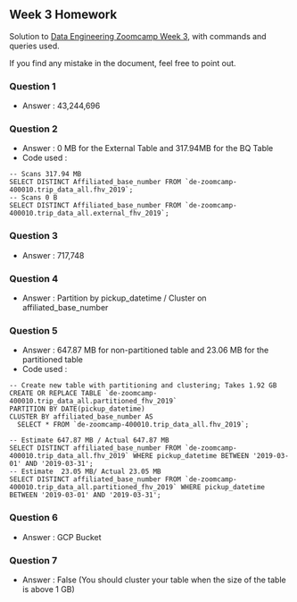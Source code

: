 ## Week 3 Homework
Solution to [Data Engineering Zoomcamp Week 3](https://github.com/DataTalksClub/data-engineering-zoomcamp/blob/main/cohorts/2023/week_3_data_warehouse/homework.md), with commands and queries used. 

If you find any mistake in the document, feel free to point out.

### Question 1
- Answer : 43,244,696

### Question 2
- Answer : 0 MB for the External Table and 317.94MB for the BQ Table
- Code used :
```
-- Scans 317.94 MB
SELECT DISTINCT Affiliated_base_number FROM `de-zoomcamp-400010.trip_data_all.fhv_2019`;
-- Scans 0 B
SELECT DISTINCT Affiliated_base_number FROM `de-zoomcamp-400010.trip_data_all.external_fhv_2019`;
```

### Question 3
- Answer : 717,748

### Question 4
- Answer : Partition by pickup_datetime / Cluster on affiliated_base_number

### Question 5
- Answer : 647.87 MB for non-partitioned table and 23.06 MB for the partitioned table
- Code used :
```
-- Create new table with partitioning and clustering; Takes 1.92 GB
CREATE OR REPLACE TABLE `de-zoomcamp-400010.trip_data_all.partitioned_fhv_2019`
PARTITION BY DATE(pickup_datetime)
CLUSTER BY affiliated_base_number AS
  SELECT * FROM `de-zoomcamp-400010.trip_data_all.fhv_2019`;

-- Estimate 647.87 MB / Actual 647.87 MB
SELECT DISTINCT affiliated_base_number FROM `de-zoomcamp-400010.trip_data_all.fhv_2019` WHERE pickup_datetime BETWEEN '2019-03-01' AND '2019-03-31';
-- Estimate  23.05 MB/ Actual 23.05 MB
SELECT DISTINCT affiliated_base_number FROM `de-zoomcamp-400010.trip_data_all.partitioned_fhv_2019` WHERE pickup_datetime BETWEEN '2019-03-01' AND '2019-03-31';
```

### Question 6
- Answer : GCP Bucket

### Question 7
- Answer : False (You should cluster your table when the size of the table is above 1 GB)
